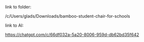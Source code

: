 
link to folder:

/c/Users/glads/Downloads/bamboo-student-chair-for-schools


link to AI:

https://chatgpt.com/c/66df032a-5a20-8006-959d-db62bd35f642
